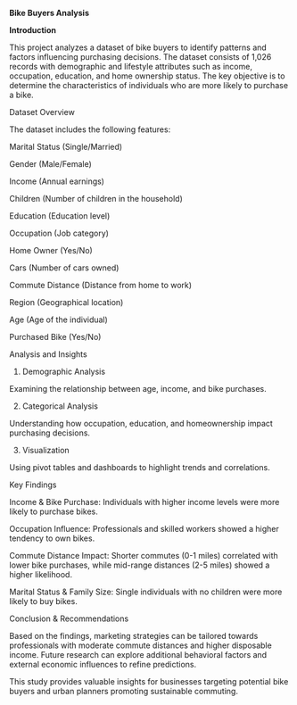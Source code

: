 ****Bike Buyers Analysis****

**Introduction**

This project analyzes a dataset of bike buyers to identify patterns and factors influencing purchasing decisions. The dataset consists of 1,026 records with demographic and lifestyle attributes such as income, occupation, education, and home ownership status. The key objective is to determine the characteristics of individuals who are more likely to purchase a bike.

Dataset Overview

The dataset includes the following features:

Marital Status (Single/Married)

Gender (Male/Female)

Income (Annual earnings)

Children (Number of children in the household)

Education (Education level)

Occupation (Job category)

Home Owner (Yes/No)

Cars (Number of cars owned)

Commute Distance (Distance from home to work)

Region (Geographical location)

Age (Age of the individual)

Purchased Bike (Yes/No)

Analysis and Insights

1. Demographic Analysis

Examining the relationship between age, income, and bike purchases.

2. Categorical Analysis

Understanding how occupation, education, and homeownership impact purchasing decisions.

3. Visualization

Using pivot tables and dashboards to highlight trends and correlations.

Key Findings

Income & Bike Purchase: Individuals with higher income levels were more likely to purchase bikes.

Occupation Influence: Professionals and skilled workers showed a higher tendency to own bikes.

Commute Distance Impact: Shorter commutes (0-1 miles) correlated with lower bike purchases, while mid-range distances (2-5 miles) showed a higher likelihood.

Marital Status & Family Size: Single individuals with no children were more likely to buy bikes.

Conclusion & Recommendations

Based on the findings, marketing strategies can be tailored towards professionals with moderate commute distances and higher disposable income. Future research can explore additional behavioral factors and external economic influences to refine predictions.

This study provides valuable insights for businesses targeting potential bike buyers and urban planners promoting sustainable commuting.
